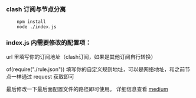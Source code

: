 ### clash 订阅与节点分离

```
    npm install
    node ./index.js
```

### index.js 内需要修改的配置项： 
url 里填写你的订阅地址（clash订阅，如果是其他订阅自行转换）

of(require("./rule.json")) 填写你的自定义规则地址，可以是网络地址，和之前节点一样通过 request 获取即可
 
最后修改一下最后面配置文件的路径即可使用。
详细信息查看 [medium](https://medium.com/@jinzhuming0308/clash-%E5%AE%9E%E7%8E%B0%E8%AE%A2%E9%98%85%E4%B8%8E%E8%A7%84%E5%88%99%E7%9A%84%E5%88%86%E7%A6%BB-bdd77bfdf9f1)

